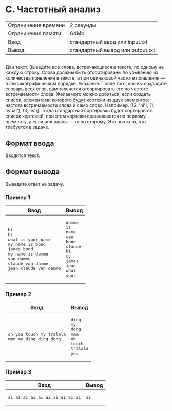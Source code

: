 <div class="problem-statement">
   <div class="header">
      <h1 class="title">C. Частотный анализ</h1>
      <table>
         <tr class="time-limit">
            <td class="property-title">Ограничение времени</td>
            <td>2&nbsp;секунды</td>
         </tr>
         <tr class="memory-limit">
            <td class="property-title">Ограничение памяти</td>
            <td>64Mb</td>
         </tr>
         <tr class="input-file">
            <td class="property-title">Ввод</td>
            <td colspan="1">стандартный ввод или input.txt</td>
         </tr>
         <tr class="output-file">
            <td class="property-title">Вывод</td>
            <td colspan="1">стандартный вывод или output.txt</td>
         </tr>
      </table>
   </div>
   <h2></h2>
   <div class="legend"><span style="">
         <p>Дан текст. Выведите все слова, встречающиеся в тексте, по одному на каждую строку. Слова должны быть отсортированы по убыванию
            их количества появления в тексте, а при одинаковой частоте появления&nbsp;— в лексикографическом порядке. Указание. После того,
            как вы создадите словарь всех слов, вам захочется отсортировать его по частоте встречаемости слова. Желаемого можно добиться,
            если создать список, элементами которого будут кортежи из двух элементов: частота встречаемости слова и само слово. Например,
            <span style="">[(2, 'hi'), (1, 'what'), (3, 'is')]</span>. Тогда стандартная сортировка будет сортировать список кортежей, при этом кортежи сравниваются по первому элементу, а если
            они равны&nbsp;— то по второму. Это почти то, что требуется в задаче. 
         </p></span></div>
   <h2>Формат ввода</h2>
   <div class="input-specification"><span style="">
         <p>Вводится текст. </p></span></div>
   <h2>Формат вывода</h2>
   <div class="output-specification"><span style="">
         <p>Выведите ответ на задачу. </p></span></div>
   <h3>Пример 1</h3>
   <table class="sample-tests">
      <thead>
         <tr>
            <th>Ввод</th>
            <th>Вывод</th>
         </tr>
      </thead>
      <tbody>
         <tr>
            <td><pre>hi
hi
what is your name
my name is bond
james bond
my name is damme
van damme
claude van damme
jean claude van damme
</pre></td>
            <td><pre>damme
is
name
van
bond
claude
hi
my
james
jean
what
your
</pre></td>
         </tr>
      </tbody>
   </table>
   <h3>Пример 2</h3>
   <table class="sample-tests">
      <thead>
         <tr>
            <th>Ввод</th>
            <th>Вывод</th>
         </tr>
      </thead>
      <tbody>
         <tr>
            <td><pre>oh you touch my tralala
mmm my ding ding dong
</pre></td>
            <td><pre>ding
my
dong
mmm
oh
touch
tralala
you
</pre></td>
         </tr>
      </tbody>
   </table>
   <h3>Пример 3</h3>
   <table class="sample-tests">
      <thead>
         <tr>
            <th>Ввод</th>
            <th>Вывод</th>
         </tr>
      </thead>
      <tbody>
         <tr>
            <td><pre>ai ai ai ai ai ai ai ai ai ai
</pre></td>
            <td><pre>ai
</pre></td>
         </tr>
      </tbody>
   </table>
</div></div>
